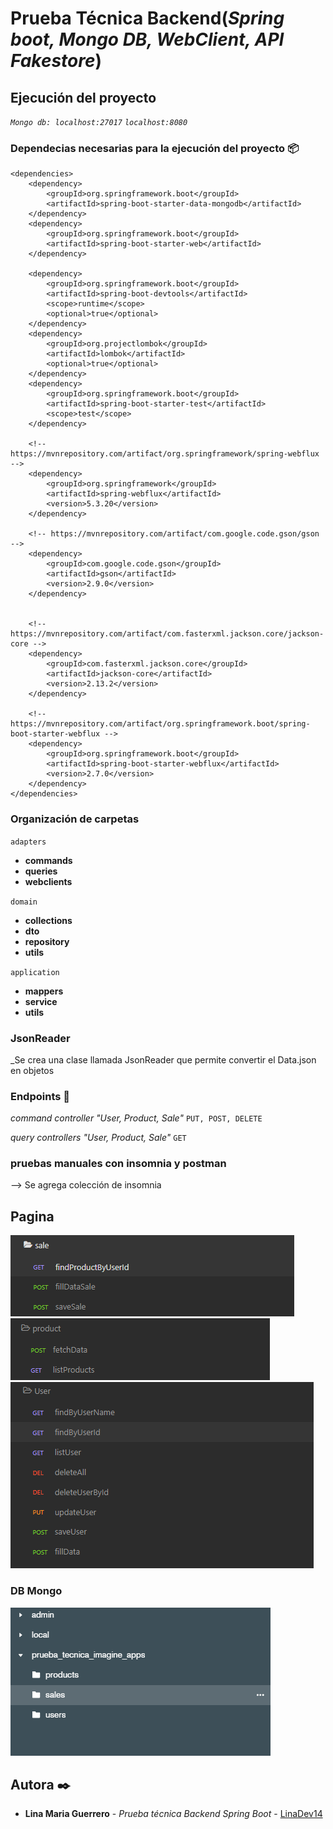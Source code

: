 # Prueba Técnica Backend(_Spring boot, Mongo DB, WebClient, API Fakestore_)

## Ejecución del proyecto

_`Mongo db: localhost:27017`_ 
 _`localhost:8080`_

### Dependecias necesarias para la ejecución del proyecto  📦

    <dependencies>
        <dependency>
            <groupId>org.springframework.boot</groupId>
            <artifactId>spring-boot-starter-data-mongodb</artifactId>
        </dependency>
        <dependency>
            <groupId>org.springframework.boot</groupId>
            <artifactId>spring-boot-starter-web</artifactId>
        </dependency>

        <dependency>
            <groupId>org.springframework.boot</groupId>
            <artifactId>spring-boot-devtools</artifactId>
            <scope>runtime</scope>
            <optional>true</optional>
        </dependency>
        <dependency>
            <groupId>org.projectlombok</groupId>
            <artifactId>lombok</artifactId>
            <optional>true</optional>
        </dependency>
        <dependency>
            <groupId>org.springframework.boot</groupId>
            <artifactId>spring-boot-starter-test</artifactId>
            <scope>test</scope>
        </dependency>

        <!-- https://mvnrepository.com/artifact/org.springframework/spring-webflux -->
        <dependency>
            <groupId>org.springframework</groupId>
            <artifactId>spring-webflux</artifactId>
            <version>5.3.20</version>
        </dependency>

        <!-- https://mvnrepository.com/artifact/com.google.code.gson/gson -->
        <dependency>
            <groupId>com.google.code.gson</groupId>
            <artifactId>gson</artifactId>
            <version>2.9.0</version>
        </dependency>


        <!-- https://mvnrepository.com/artifact/com.fasterxml.jackson.core/jackson-core -->
        <dependency>
            <groupId>com.fasterxml.jackson.core</groupId>
            <artifactId>jackson-core</artifactId>
            <version>2.13.2</version>
        </dependency>

        <!-- https://mvnrepository.com/artifact/org.springframework.boot/spring-boot-starter-webflux -->
        <dependency>
            <groupId>org.springframework.boot</groupId>
            <artifactId>spring-boot-starter-webflux</artifactId>
            <version>2.7.0</version>
        </dependency>
    </dependencies>

### Organización de carpetas

`adapters`
* **commands**
* **queries**
* **webclients**

`domain`
* **collections**
* **dto**
* **repository**
* **utils**

`application`
* **mappers**
* **service**
* **utils**

### JsonReader
_Se crea una clase llamada JsonReader que permite convertir el Data.json en objetos

### Endpoints  📌

_command controller "User, Product, Sale"_
`PUT, POST, DELETE`

_query controllers "User, Product, Sale"_
`GET`

### pruebas manuales con insomnia y postman
--> Se agrega colección de insomnia
## Pagina
![img-1](./img1.png)
![img-1](./img2.png)
![img-1](./img3.png)

### DB Mongo
![img-4](./img4.png)

## Autora ✒️
* **Lina Maria Guerrero** - *Prueba técnica Backend Spring Boot* - [LinaDev14](https://github.com/LinaDev14)